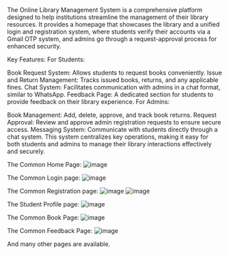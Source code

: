 The Online Library Management System is a comprehensive platform designed to help institutions streamline the management of their library resources. It provides a homepage that showcases the library and a unified login and registration system, where students verify their accounts via a Gmail OTP system, and admins go through a request-approval process for enhanced security.

Key Features:
For Students:

Book Request System: Allows students to request books conveniently.
Issue and Return Management: Tracks issued books, returns, and any applicable fines.
Chat System: Facilitates communication with admins in a chat format, similar to WhatsApp.
Feedback Page: A dedicated section for students to provide feedback on their library experience.
For Admins:

Book Management: Add, delete, approve, and track book returns.
Request Approval: Review and approve admin registration requests to ensure secure access.
Messaging System: Communicate with students directly through a chat system.
This system centralizes key operations, making it easy for both students and admins to manage their library interactions effectively and securely.

The Common Home Page:
![image](https://github.com/user-attachments/assets/300f61a4-3527-4865-b7f8-d86def21b939)

The Common Login page:
![image](https://github.com/user-attachments/assets/93592d8f-73ec-4a41-8cbb-3664bc4c1b82)

The Common Registration page:
![image](https://github.com/user-attachments/assets/18d87440-e3f6-42a5-b308-99dc5ea0917c)
![image](https://github.com/user-attachments/assets/19894de2-9557-4071-86b1-284c31541f56)

The Student Profile page:
![image](https://github.com/user-attachments/assets/6e64d6f0-e578-4ed9-baae-28095d135445)

The Common Book Page:
![image](https://github.com/user-attachments/assets/5f2339d4-fba4-468c-aacc-e1c068d94cea)

The Common Feedback Page:
![image](https://github.com/user-attachments/assets/bcf5a73f-07a5-4dcb-a7ec-ffe7db366215)

And many other pages are available.









